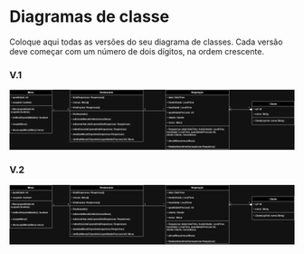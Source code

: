 # Diagramas de classe
Coloque aqui todas as versões do seu diagrama de classes. Cada versão deve começar com um número de dois dígitos, na ordem crescente.

### V.1
![Diagrama versão 1](Restaurante.drawio.png)

### V.2
![Diagrama versão 2](Restaurante-v2.drawio.png)
